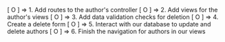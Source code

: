 [ O ] => 1. Add routes to the author's controller
[ O ] => 2. Add views for the author's views
[ O ] => 3. Add data validation checks for deletion
[ O ] => 4. Create a delete form
[ O ] => 5. Interact with our database to update and delete authors
[ O ] => 6. Finish the navigation for authors in our views
